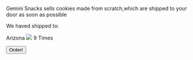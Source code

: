 Gemini Snacks sells cookies made from scratch,which are shipped to your door as soon as possible


We haved shipped to:


Arizona
![](http://arizonaflag.facts.co/arizonastateflagof/ArizonaFlagImage.png)
9 Times


<button type="button" onclick="alert('What a acheivment!')">Order!</button>
